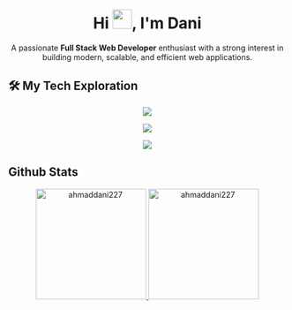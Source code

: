 <h1 align="center">Hi <img src="https://media.giphy.com/media/hvRJCLFzcasrR4ia7z/giphy.gif" width="35">, I'm Dani</h1>
<p align="center">A passionate <b>Full Stack Web Developer</b> enthusiast with a strong interest in building modern, scalable, and efficient web applications.</p>

<h2>🛠️ My Tech Exploration</h2>

<p align="center">
    <img src="https://skillicons.dev/icons?i=html,css,js,ts,bootstrap,tailwind" />
</p>
<p align="center">
    <img src="https://skillicons.dev/icons?i=nodejs,react,redux,vue,express,prisma,mysql,mongo" />
</p>
<p align="center">
    <img src="https://skillicons.dev/icons?i=git,github,vscode" />
</p>

<h2>Github Stats</h2>

<p align="center">
    <a href="https://github.com/ahmaddani227">
        <img height="200px" src="https://github-readme-stats.vercel.app/api?username=ahmaddani227&show_icons=true&locale=en&theme=github_dark&hide_border=true" alt="ahmaddani227" />
        <img height="200px" src="https://github-readme-stats.vercel.app/api/top-langs?username=ahmaddani227&show_icons=true&locale=en&layout=compact&theme=github_dark&hide_border=true" alt="ahmaddani227" />
    </a>
</p>
